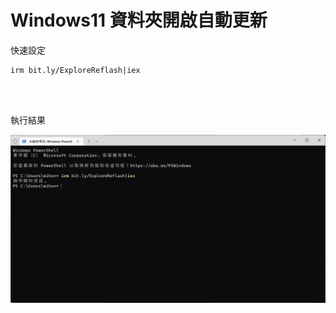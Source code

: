 Windows11 資料夾開啟自動更新
===

快速設定
```
irm bit.ly/ExploreReflash|iex
```

<br><br>

執行結果

![](img/Cover.png)
